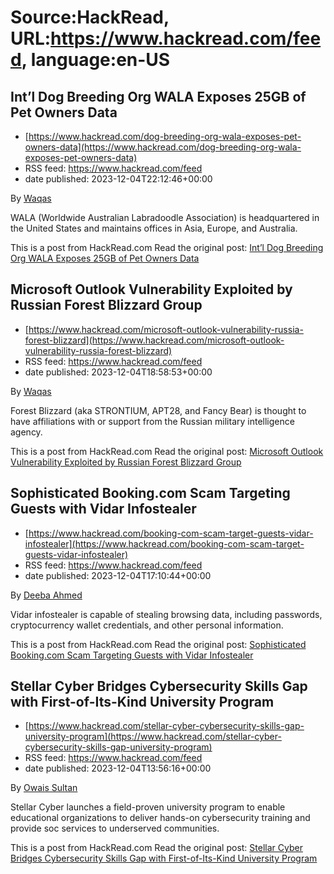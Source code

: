 # Source:HackRead, URL:https://www.hackread.com/feed, language:en-US

## Int’l Dog Breeding Org WALA Exposes 25GB of Pet Owners Data
 - [https://www.hackread.com/dog-breeding-org-wala-exposes-pet-owners-data](https://www.hackread.com/dog-breeding-org-wala-exposes-pet-owners-data)
 - RSS feed: https://www.hackread.com/feed
 - date published: 2023-12-04T22:12:46+00:00

<p>By <a href="https://www.hackread.com/author/hackread/" rel="nofollow">Waqas</a></p>
<p>WALA (Worldwide Australian Labradoodle Association) is headquartered in the United States and maintains offices in Asia, Europe, and Australia.</p>
<p>This is a post from HackRead.com Read the original post: <a href="https://www.hackread.com/dog-breeding-org-wala-exposes-pet-owners-data/" rel="nofollow">Int&#8217;l Dog Breeding Org WALA Exposes 25GB of Pet Owners Data</a></p>

## Microsoft Outlook Vulnerability Exploited by Russian Forest Blizzard Group
 - [https://www.hackread.com/microsoft-outlook-vulnerability-russia-forest-blizzard](https://www.hackread.com/microsoft-outlook-vulnerability-russia-forest-blizzard)
 - RSS feed: https://www.hackread.com/feed
 - date published: 2023-12-04T18:58:53+00:00

<p>By <a href="https://www.hackread.com/author/hackread/" rel="nofollow">Waqas</a></p>
<p>Forest Blizzard (aka STRONTIUM, APT28, and Fancy Bear) is thought to have affiliations with or support from the Russian military intelligence agency.</p>
<p>This is a post from HackRead.com Read the original post: <a href="https://www.hackread.com/microsoft-outlook-vulnerability-russia-forest-blizzard/" rel="nofollow">Microsoft Outlook Vulnerability Exploited by Russian Forest Blizzard Group</a></p>

## Sophisticated Booking.com Scam Targeting Guests with Vidar Infostealer
 - [https://www.hackread.com/booking-com-scam-target-guests-vidar-infostealer](https://www.hackread.com/booking-com-scam-target-guests-vidar-infostealer)
 - RSS feed: https://www.hackread.com/feed
 - date published: 2023-12-04T17:10:44+00:00

<p>By <a href="https://www.hackread.com/author/deeba/" rel="nofollow">Deeba Ahmed</a></p>
<p>Vidar infostealer is capable of stealing browsing data, including passwords, cryptocurrency wallet credentials, and other personal information.</p>
<p>This is a post from HackRead.com Read the original post: <a href="https://www.hackread.com/booking-com-scam-target-guests-vidar-infostealer/" rel="nofollow">Sophisticated Booking.com Scam Targeting Guests with Vidar Infostealer</a></p>

## Stellar Cyber Bridges Cybersecurity Skills Gap with First-of-Its-Kind University Program
 - [https://www.hackread.com/stellar-cyber-cybersecurity-skills-gap-university-program](https://www.hackread.com/stellar-cyber-cybersecurity-skills-gap-university-program)
 - RSS feed: https://www.hackread.com/feed
 - date published: 2023-12-04T13:56:16+00:00

<p>By <a href="https://www.hackread.com/author/owais/" rel="nofollow">Owais Sultan</a></p>
<p>Stellar Cyber launches a field-proven university program to enable educational organizations to deliver hands-on cybersecurity training and provide soc services to underserved communities.</p>
<p>This is a post from HackRead.com Read the original post: <a href="https://www.hackread.com/stellar-cyber-cybersecurity-skills-gap-university-program/" rel="nofollow">Stellar Cyber Bridges Cybersecurity Skills Gap with First-of-Its-Kind University Program</a></p>

